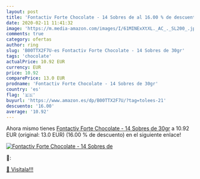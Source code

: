 ```yaml
---
layout: post
title: 'Fontactiv Forte Chocolate - 14 Sobres de al 16.00 % de descuento'
date: 2020-02-11 11:41:32
image: 'https://m.media-amazon.com/images/I/61MINExXtXL._AC_._SL200_.jpg'
comments: true
category: ofertas
author: ring
slug: 'B00TTX2F7U-es Fontactiv Forte Chocolate - 14 Sobres de 30gr'
tags: 'chocolate'
actualPrice: 10.92 EUR
currency: EUR
price: 10.92
comparePrice: 13.0 EUR
prodname: 'Fontactiv Forte Chocolate - 14 Sobres de 30gr'
country: 'es'
flag: '🇪🇸'
buyurl: 'https://www.amazon.es/dp/B00TTX2F7U/?tag=tolees-21'
descuento: '16.00'
average: '10.92'
---
```


Ahora mismo tienes [Fontactiv Forte Chocolate - 14 Sobres de 30gr](https://www.amazon.es/dp/B00TTX2F7U/?tag=tolees-21) a 10.92 EUR (original: 13.0 EUR) (16.00 %  de descuento) en el siguiente enlace!

[![Fontactiv Forte Chocolate - 14 Sobres de](https://m.media-amazon.com/images/I/61MINExXtXL._AC_._SL200_.jpg)](https://www.amazon.es/dp/B00TTX2F7U/?tag=tolees-21)

🔎:


[🛒 Visítala!!!](https://www.amazon.es/dp/B00TTX2F7U/?tag=tolees-21)
